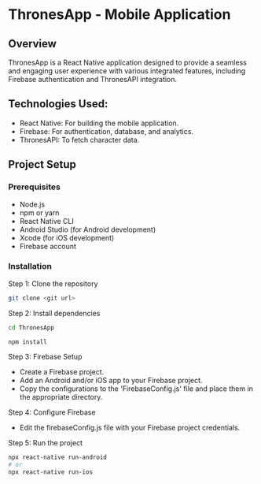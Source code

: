 # ThronesApp - Mobile Application
## Overview
ThronesApp is a React Native application designed to provide a seamless and engaging user experience with various integrated features, including Firebase authentication and ThronesAPI integration.

## Technologies Used:
- React Native: For building the mobile application.
- Firebase: For authentication, database, and analytics.
- ThronesAPI: To fetch character data.

## Project Setup

### Prerequisites

- Node.js
- npm or yarn
- React Native CLI
- Android Studio (for Android development)
- Xcode (for iOS development)
- Firebase account

### Installation

Step 1: Clone the repository

```bash
git clone <git url>
```

Step 2: Install dependencies
```bash
cd ThronesApp
```
```bash
npm install
```

Step 3: Firebase Setup
- Create a Firebase project.
- Add an Android and/or iOS app to your Firebase project.
- Copy the configurations to the 'FirebaseConfig.js' file and place them in the appropriate directory.

Step 4: Configure Firebase
- Edit the firebaseConfig.js file with your Firebase project credentials.

Step 5: Run the project
```bash
npx react-native run-android
# or
npx react-native run-ios
```
